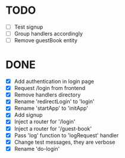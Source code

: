 # TODO

- [ ] Test signup 
- [ ] Group handlers accordingly
- [ ] Remove guestBook entity

# DONE

- [x] Add authentication in login page
- [x] Request /login from frontend
- [x] Remove handlers directory
- [x] Rename 'redirectLogin' to 'login'
- [x] Rename 'startApp' to 'initApp'
- [x] Add signup
- [x] Inject a router for '/login'
- [x] Inject a router for '/guest-book'
- [x] Pass 'log' function to 'logRequest' handler
- [x] Change test messages, they are verbose
- [x] Rename 'do-login'
